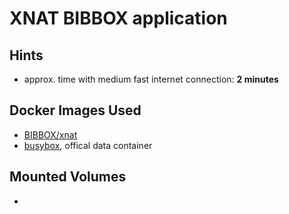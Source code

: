 # XNAT BIBBOX application

## Hints
* approx. time with medium fast internet connection: **2 minutes**

## Docker Images Used
 * [BIBBOX/xnat](https://hub.docker.com/r/bibbox/xnat)
 * [busybox](https://hub.docker.com/_/busybox/), offical data container

## Mounted Volumes
* 
